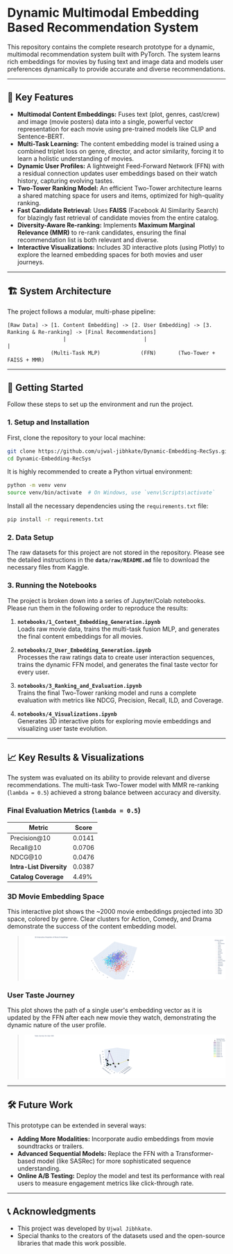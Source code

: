 # Dynamic Multimodal Embedding Based Recommendation System

This repository contains the complete research prototype for a dynamic, multimodal recommendation system built with PyTorch. The system learns rich embeddings for movies by fusing text and image data and models user preferences dynamically to provide accurate and diverse recommendations.

---

## 🌟 Key Features

- **Multimodal Content Embeddings:** Fuses text (plot, genres, cast/crew) and image (movie posters) data into a single, powerful vector representation for each movie using pre-trained models like CLIP and Sentence-BERT.
- **Multi-Task Learning:** The content embedding model is trained using a combined triplet loss on genre, director, and actor similarity, forcing it to learn a holistic understanding of movies.
- **Dynamic User Profiles:** A lightweight Feed-Forward Network (FFN) with a residual connection updates user embeddings based on their watch history, capturing evolving tastes.
- **Two-Tower Ranking Model:** An efficient Two-Tower architecture learns a shared matching space for users and items, optimized for high-quality ranking.
- **Fast Candidate Retrieval:** Uses **FAISS** (Facebook AI Similarity Search) for blazingly fast retrieval of candidate movies from the entire catalog.
- **Diversity-Aware Re-ranking:** Implements **Maximum Marginal Relevance (MMR)** to re-rank candidates, ensuring the final recommendation list is both relevant and diverse.
- **Interactive Visualizations:** Includes 3D interactive plots (using Plotly) to explore the learned embedding spaces for both movies and user journeys.

---

## 🏗️ System Architecture

The project follows a modular, multi-phase pipeline:

```
[Raw Data] -> [1. Content Embedding] -> [2. User Embedding] -> [3. Ranking & Re-ranking] -> [Final Recommendations]
                  |                         |                          |
              (Multi-Task MLP)             (FFN)       (Two-Tower + FAISS + MMR)
```

---

## 🚀 Getting Started

Follow these steps to set up the environment and run the project.

### 1. Setup and Installation

First, clone the repository to your local machine:

```bash
git clone https://github.com/ujwal-jibhkate/Dynamic-Embedding-RecSys.git
cd Dynamic-Embedding-RecSys
```

It is highly recommended to create a Python virtual environment:

```bash
python -m venv venv
source venv/bin/activate  # On Windows, use `venv\Scripts\activate`
```

Install all the necessary dependencies using the `requirements.txt` file:

```bash
pip install -r requirements.txt
```

### 2. Data Setup

The raw datasets for this project are not stored in the repository. Please see the detailed instructions in the **`data/raw/README.md`** file to download the necessary files from Kaggle.

### 3. Running the Notebooks

The project is broken down into a series of Jupyter/Colab notebooks. Please run them in the following order to reproduce the results:

1. **`notebooks/1_Content_Embedding_Generation.ipynb`**  
   Loads raw movie data, trains the multi-task fusion MLP, and generates the final content embeddings for all movies.

2. **`notebooks/2_User_Embedding_Generation.ipynb`**  
   Processes the raw ratings data to create user interaction sequences, trains the dynamic FFN model, and generates the final taste vector for every user.

3. **`notebooks/3_Ranking_and_Evaluation.ipynb`**  
   Trains the final Two-Tower ranking model and runs a complete evaluation with metrics like NDCG, Precision, Recall, ILD, and Coverage.

4. **`notebooks/4_Visualizations.ipynb`**  
   Generates 3D interactive plots for exploring movie embeddings and visualizing user taste evolution.

---

## 📈 Key Results & Visualizations

The system was evaluated on its ability to provide relevant and diverse recommendations. The multi-task Two-Tower model with MMR re-ranking (`lambda = 0.5`) achieved a strong balance between accuracy and diversity.

### Final Evaluation Metrics (`lambda = 0.5`)

| Metric                   | Score  |
|--------------------------|--------|
| Precision@10             | 0.0141 |
| Recall@10                | 0.0706 |
| NDCG@10                  | 0.0476 |
| **Intra-List Diversity** | 0.0387 |
| **Catalog Coverage**     | 4.49%  |

### 3D Movie Embedding Space

This interactive plot shows the ~2000 movie embeddings projected into 3D space, colored by genre. Clear clusters for Action, Comedy, and Drama demonstrate the success of the content embedding model.

> ![Movie Embedding Space](visualizations/movie_embeddings.png)

### User Taste Journey

This plot shows the path of a single user's embedding vector as it is updated by the FFN after each new movie they watch, demonstrating the dynamic nature of the user profile.

> ![User Journey](visualizations/user_journey.png)

---

## 🛠️ Future Work

This prototype can be extended in several ways:

- **Adding More Modalities:** Incorporate audio embeddings from movie soundtracks or trailers.
- **Advanced Sequential Models:** Replace the FFN with a Transformer-based model (like SASRec) for more sophisticated sequence understanding.
- **Online A/B Testing:** Deploy the model and test its performance with real users to measure engagement metrics like click-through rate.


---

## 📞 Acknowledgments

- This project was developed by `Ujwal Jibhkate`.
- Special thanks to the creators of the datasets used and the open-source libraries that made this work possible.

